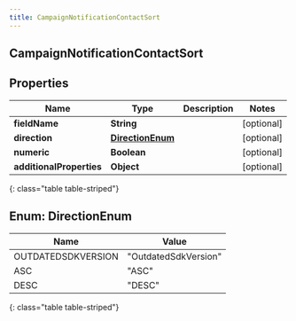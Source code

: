 ```yaml
---
title: CampaignNotificationContactSort
---
```

## CampaignNotificationContactSort


## Properties

| Name | Type | Description | Notes |
| ------------ | ------------- | ------------- | ------------- |
| **fieldName** | **String** |  |  [optional] |
| **direction** | [**DirectionEnum**](#DirectionEnum) |  |  [optional] |
| **numeric** | **Boolean** |  |  [optional] |
| **additionalProperties** | **Object** |  |  [optional] |
{: class="table table-striped"}


<a name="DirectionEnum"></a>

## Enum: DirectionEnum

| Name | Value |
| ---- | ----- |
| OUTDATEDSDKVERSION | &quot;OutdatedSdkVersion&quot; |
| ASC | &quot;ASC&quot; |
| DESC | &quot;DESC&quot; |
{: class="table table-striped"}


